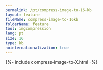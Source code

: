 ```yaml
---
permalink: /pt/compress-image-to-16-kb
layout: feature
fileName: compress-image-to-16kb
folderName: feature
tool: imgcompression
lang: pt
size: 16
type: kb
nointernationalization: true
---
```

{%- include compress-image-to-X.html -%}       
